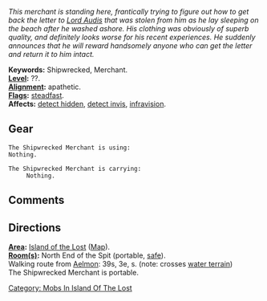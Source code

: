 *This merchant is standing here, frantically trying to figure out how to
get back the letter to [Lord Audis](Lord_Audis.md "wikilink") that was
stolen from him as he lay sleeping on the beach after he washed ashore.
His clothing was obviously of superb quality, and definitely looks worse
for his recent experiences. He suddenly announces that he will reward
handsomely anyone who can get the letter and return it to him intact.*

**Keywords:** Shipwrecked, Merchant.  
**[Level](Level.md "wikilink"):** ??.  
**[Alignment](Alignment.md "wikilink"):** apathetic.  
**[Flags](:Category:_Mob_Types.md "wikilink"):**
[steadfast](Sentinel_Mobs.md "wikilink").  
**Affects:** [detect hidden](Detect_Hidden.md "wikilink"), [detect
invis](Detect_Invis.md "wikilink"),
[infravision](Infravision.md "wikilink").  

## Gear

`The Shipwrecked Merchant is using:`  
`Nothing.`

`The Shipwrecked Merchant is carrying:`  
`     Nothing.`

## Comments

## Directions

**[Area](:Category:_Areas.md "wikilink"):** [Island of the
Lost](:Category:_Island_Of_The_Lost.md "wikilink")
([Map](Island_Of_The_Lost_Map.md "wikilink")).  
**[Room(s)](:Category:_Rooms.md "wikilink"):** North End of the Spit
(portable, [safe](Safe_Rooms.md "wikilink")).  
Walking route from [Aelmon](Aelmon.md "wikilink"): 39s, 3e, s. (note:
crosses [water terrain](Water_Terrain.md "wikilink"))  
The Shipwrecked Merchant is portable.  

[Category: Mobs In Island Of The
Lost](Category:_Mobs_In_Island_Of_The_Lost "wikilink")
